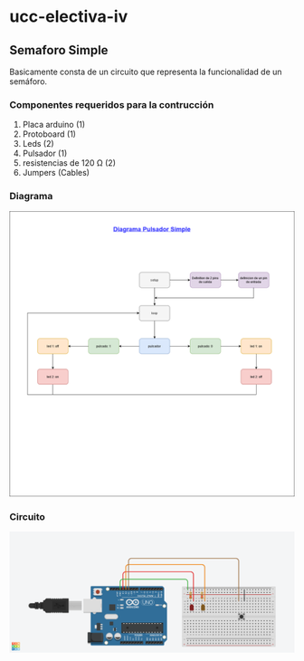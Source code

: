 # ucc-electiva-iv
## Semaforo Simple
Basicamente consta de un circuito  que representa la funcionalidad de un semáforo.
### Componentes requeridos para la contrucción 
1. Placa arduino (1)
2. Protoboard (1)
3. Leds (2)
4. Pulsador (1)
5. resistencias de 120 Ω (2)
6. Jumpers (Cables)
### Diagrama
![Diagrama](../04-pulsadorSimple/imgDiagramaPulsadorSimple.png)
### Circuito
![Circuito](../04-pulsadorSimple/imgCircuitoPulsadorSimple.png)



